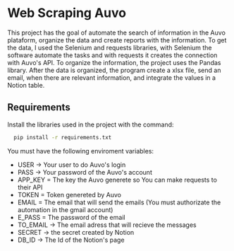 
# Web Scraping Auvo

This project has the goal of automate the search of information in the Auvo plataform, organize the
data and create reports with the information. To get the data, I used the Selenium and requests libraries, with Selenium the software automate the tasks and with requests it creates the 
connection with Auvo's API. To organize the information, the project uses the Pandas library.
After the data is organized, the program create a xlsx file, send an email, when there are relevant information, and integrate the values in a Notion table.



## Requirements

Install the libraries used in the project with the command:

```bash
  pip install -r requirements.txt
```

You must have the following enviroment variables:
- USER -> Your user to do Auvo's login
- PASS -> Your password of the Auvo's account
- APP_KEY = The key the Auvo generete so You can make requests to their API
- TOKEN = Token genereted by Auvo
- EMAIL = The email that will send the emails (You must authorizate the automation in the gmail account)
- E_PASS = The password of the email
- TO_EMAIL -> The email adress that will recieve the messages
- SECRET -> the secret created by Notion
- DB_ID -> The Id of the Notion's page
    